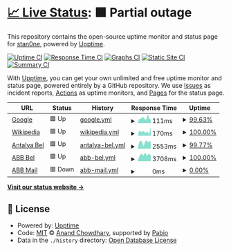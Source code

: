 # [📈 Live Status](https://stan0ne.github.io/abb-upptime): <!--live status--> **🟧 Partial outage**

This repository contains the open-source uptime monitor and status page for [stan0ne](https://stan0ne.github.io/abb-upptime), powered by [Upptime](https://github.com/upptime/upptime).

[![Uptime CI](https://github.com/stan0ne/abb-upptime/workflows/Uptime%20CI/badge.svg)](https://github.com/stan0ne/abb-upptime/actions?query=workflow%3A%22Uptime+CI%22)
[![Response Time CI](https://github.com/stan0ne/abb-upptime/workflows/Response%20Time%20CI/badge.svg)](https://github.com/stan0ne/abb-upptime/actions?query=workflow%3A%22Response+Time+CI%22)
[![Graphs CI](https://github.com/stan0ne/abb-upptime/workflows/Graphs%20CI/badge.svg)](https://github.com/stan0ne/abb-upptime/actions?query=workflow%3A%22Graphs+CI%22)
[![Static Site CI](https://github.com/stan0ne/abb-upptime/workflows/Static%20Site%20CI/badge.svg)](https://github.com/stan0ne/abb-upptime/actions?query=workflow%3A%22Static+Site+CI%22)
[![Summary CI](https://github.com/stan0ne/abb-upptime/workflows/Summary%20CI/badge.svg)](https://github.com/stan0ne/abb-upptime/actions?query=workflow%3A%22Summary+CI%22)

With [Upptime](https://upptime.js.org), you can get your own unlimited and free uptime monitor and status page, powered entirely by a GitHub repository. We use [Issues](https://github.com/stan0ne/abb-upptime/issues) as incident reports, [Actions](https://github.com/stan0ne/abb-upptime/actions) as uptime monitors, and [Pages](https://stan0ne.github.io/abb-upptime) for the status page.

<!--start: status pages-->
<!-- This summary is generated by Upptime (https://github.com/upptime/upptime) -->
<!-- Do not edit this manually, your changes will be overwritten -->
<!-- prettier-ignore -->
| URL | Status | History | Response Time | Uptime |
| --- | ------ | ------- | ------------- | ------ |
| <img alt="" src="https://icons.duckduckgo.com/ip3/www.google.com.ico" height="13"> [Google](https://www.google.com) | 🟩 Up | [google.yml](https://github.com/stan0ne/abb-upptime/commits/HEAD/history/google.yml) | <details><summary><img alt="Response time graph" src="./graphs/google/response-time-week.png" height="20"> 111ms</summary><br><a href="https://stan0ne.github.io/abb-upptime/history/google"><img alt="Response time 94" src="https://img.shields.io/endpoint?url=https%3A%2F%2Fraw.githubusercontent.com%2Fstan0ne%2Fabb-upptime%2FHEAD%2Fapi%2Fgoogle%2Fresponse-time.json"></a><br><a href="https://stan0ne.github.io/abb-upptime/history/google"><img alt="24-hour response time 85" src="https://img.shields.io/endpoint?url=https%3A%2F%2Fraw.githubusercontent.com%2Fstan0ne%2Fabb-upptime%2FHEAD%2Fapi%2Fgoogle%2Fresponse-time-day.json"></a><br><a href="https://stan0ne.github.io/abb-upptime/history/google"><img alt="7-day response time 111" src="https://img.shields.io/endpoint?url=https%3A%2F%2Fraw.githubusercontent.com%2Fstan0ne%2Fabb-upptime%2FHEAD%2Fapi%2Fgoogle%2Fresponse-time-week.json"></a><br><a href="https://stan0ne.github.io/abb-upptime/history/google"><img alt="30-day response time 115" src="https://img.shields.io/endpoint?url=https%3A%2F%2Fraw.githubusercontent.com%2Fstan0ne%2Fabb-upptime%2FHEAD%2Fapi%2Fgoogle%2Fresponse-time-month.json"></a><br><a href="https://stan0ne.github.io/abb-upptime/history/google"><img alt="1-year response time 94" src="https://img.shields.io/endpoint?url=https%3A%2F%2Fraw.githubusercontent.com%2Fstan0ne%2Fabb-upptime%2FHEAD%2Fapi%2Fgoogle%2Fresponse-time-year.json"></a></details> | <details><summary><a href="https://stan0ne.github.io/abb-upptime/history/google">99.63%</a></summary><a href="https://stan0ne.github.io/abb-upptime/history/google"><img alt="All-time uptime 100.00%" src="https://img.shields.io/endpoint?url=https%3A%2F%2Fraw.githubusercontent.com%2Fstan0ne%2Fabb-upptime%2FHEAD%2Fapi%2Fgoogle%2Fuptime.json"></a><br><a href="https://stan0ne.github.io/abb-upptime/history/google"><img alt="24-hour uptime 100.00%" src="https://img.shields.io/endpoint?url=https%3A%2F%2Fraw.githubusercontent.com%2Fstan0ne%2Fabb-upptime%2FHEAD%2Fapi%2Fgoogle%2Fuptime-day.json"></a><br><a href="https://stan0ne.github.io/abb-upptime/history/google"><img alt="7-day uptime 99.63%" src="https://img.shields.io/endpoint?url=https%3A%2F%2Fraw.githubusercontent.com%2Fstan0ne%2Fabb-upptime%2FHEAD%2Fapi%2Fgoogle%2Fuptime-week.json"></a><br><a href="https://stan0ne.github.io/abb-upptime/history/google"><img alt="30-day uptime 99.92%" src="https://img.shields.io/endpoint?url=https%3A%2F%2Fraw.githubusercontent.com%2Fstan0ne%2Fabb-upptime%2FHEAD%2Fapi%2Fgoogle%2Fuptime-month.json"></a><br><a href="https://stan0ne.github.io/abb-upptime/history/google"><img alt="1-year uptime 99.99%" src="https://img.shields.io/endpoint?url=https%3A%2F%2Fraw.githubusercontent.com%2Fstan0ne%2Fabb-upptime%2FHEAD%2Fapi%2Fgoogle%2Fuptime-year.json"></a></details>
| <img alt="" src="https://icons.duckduckgo.com/ip3/en.wikipedia.org.ico" height="13"> [Wikipedia](https://en.wikipedia.org) | 🟩 Up | [wikipedia.yml](https://github.com/stan0ne/abb-upptime/commits/HEAD/history/wikipedia.yml) | <details><summary><img alt="Response time graph" src="./graphs/wikipedia/response-time-week.png" height="20"> 170ms</summary><br><a href="https://stan0ne.github.io/abb-upptime/history/wikipedia"><img alt="Response time 197" src="https://img.shields.io/endpoint?url=https%3A%2F%2Fraw.githubusercontent.com%2Fstan0ne%2Fabb-upptime%2FHEAD%2Fapi%2Fwikipedia%2Fresponse-time.json"></a><br><a href="https://stan0ne.github.io/abb-upptime/history/wikipedia"><img alt="24-hour response time 319" src="https://img.shields.io/endpoint?url=https%3A%2F%2Fraw.githubusercontent.com%2Fstan0ne%2Fabb-upptime%2FHEAD%2Fapi%2Fwikipedia%2Fresponse-time-day.json"></a><br><a href="https://stan0ne.github.io/abb-upptime/history/wikipedia"><img alt="7-day response time 170" src="https://img.shields.io/endpoint?url=https%3A%2F%2Fraw.githubusercontent.com%2Fstan0ne%2Fabb-upptime%2FHEAD%2Fapi%2Fwikipedia%2Fresponse-time-week.json"></a><br><a href="https://stan0ne.github.io/abb-upptime/history/wikipedia"><img alt="30-day response time 161" src="https://img.shields.io/endpoint?url=https%3A%2F%2Fraw.githubusercontent.com%2Fstan0ne%2Fabb-upptime%2FHEAD%2Fapi%2Fwikipedia%2Fresponse-time-month.json"></a><br><a href="https://stan0ne.github.io/abb-upptime/history/wikipedia"><img alt="1-year response time 197" src="https://img.shields.io/endpoint?url=https%3A%2F%2Fraw.githubusercontent.com%2Fstan0ne%2Fabb-upptime%2FHEAD%2Fapi%2Fwikipedia%2Fresponse-time-year.json"></a></details> | <details><summary><a href="https://stan0ne.github.io/abb-upptime/history/wikipedia">100.00%</a></summary><a href="https://stan0ne.github.io/abb-upptime/history/wikipedia"><img alt="All-time uptime 100.00%" src="https://img.shields.io/endpoint?url=https%3A%2F%2Fraw.githubusercontent.com%2Fstan0ne%2Fabb-upptime%2FHEAD%2Fapi%2Fwikipedia%2Fuptime.json"></a><br><a href="https://stan0ne.github.io/abb-upptime/history/wikipedia"><img alt="24-hour uptime 100.00%" src="https://img.shields.io/endpoint?url=https%3A%2F%2Fraw.githubusercontent.com%2Fstan0ne%2Fabb-upptime%2FHEAD%2Fapi%2Fwikipedia%2Fuptime-day.json"></a><br><a href="https://stan0ne.github.io/abb-upptime/history/wikipedia"><img alt="7-day uptime 100.00%" src="https://img.shields.io/endpoint?url=https%3A%2F%2Fraw.githubusercontent.com%2Fstan0ne%2Fabb-upptime%2FHEAD%2Fapi%2Fwikipedia%2Fuptime-week.json"></a><br><a href="https://stan0ne.github.io/abb-upptime/history/wikipedia"><img alt="30-day uptime 100.00%" src="https://img.shields.io/endpoint?url=https%3A%2F%2Fraw.githubusercontent.com%2Fstan0ne%2Fabb-upptime%2FHEAD%2Fapi%2Fwikipedia%2Fuptime-month.json"></a><br><a href="https://stan0ne.github.io/abb-upptime/history/wikipedia"><img alt="1-year uptime 100.00%" src="https://img.shields.io/endpoint?url=https%3A%2F%2Fraw.githubusercontent.com%2Fstan0ne%2Fabb-upptime%2FHEAD%2Fapi%2Fwikipedia%2Fuptime-year.json"></a></details>
| <img alt="" src="https://icons.duckduckgo.com/ip3/antalya.bel.tr.ico" height="13"> [Antalya Bel](https://antalya.bel.tr) | 🟩 Up | [antalya-bel.yml](https://github.com/stan0ne/abb-upptime/commits/HEAD/history/antalya-bel.yml) | <details><summary><img alt="Response time graph" src="./graphs/antalya-bel/response-time-week.png" height="20"> 2553ms</summary><br><a href="https://stan0ne.github.io/abb-upptime/history/antalya-bel"><img alt="Response time 2658" src="https://img.shields.io/endpoint?url=https%3A%2F%2Fraw.githubusercontent.com%2Fstan0ne%2Fabb-upptime%2FHEAD%2Fapi%2Fantalya-bel%2Fresponse-time.json"></a><br><a href="https://stan0ne.github.io/abb-upptime/history/antalya-bel"><img alt="24-hour response time 2535" src="https://img.shields.io/endpoint?url=https%3A%2F%2Fraw.githubusercontent.com%2Fstan0ne%2Fabb-upptime%2FHEAD%2Fapi%2Fantalya-bel%2Fresponse-time-day.json"></a><br><a href="https://stan0ne.github.io/abb-upptime/history/antalya-bel"><img alt="7-day response time 2553" src="https://img.shields.io/endpoint?url=https%3A%2F%2Fraw.githubusercontent.com%2Fstan0ne%2Fabb-upptime%2FHEAD%2Fapi%2Fantalya-bel%2Fresponse-time-week.json"></a><br><a href="https://stan0ne.github.io/abb-upptime/history/antalya-bel"><img alt="30-day response time 2760" src="https://img.shields.io/endpoint?url=https%3A%2F%2Fraw.githubusercontent.com%2Fstan0ne%2Fabb-upptime%2FHEAD%2Fapi%2Fantalya-bel%2Fresponse-time-month.json"></a><br><a href="https://stan0ne.github.io/abb-upptime/history/antalya-bel"><img alt="1-year response time 2658" src="https://img.shields.io/endpoint?url=https%3A%2F%2Fraw.githubusercontent.com%2Fstan0ne%2Fabb-upptime%2FHEAD%2Fapi%2Fantalya-bel%2Fresponse-time-year.json"></a></details> | <details><summary><a href="https://stan0ne.github.io/abb-upptime/history/antalya-bel">99.77%</a></summary><a href="https://stan0ne.github.io/abb-upptime/history/antalya-bel"><img alt="All-time uptime 99.67%" src="https://img.shields.io/endpoint?url=https%3A%2F%2Fraw.githubusercontent.com%2Fstan0ne%2Fabb-upptime%2FHEAD%2Fapi%2Fantalya-bel%2Fuptime.json"></a><br><a href="https://stan0ne.github.io/abb-upptime/history/antalya-bel"><img alt="24-hour uptime 100.00%" src="https://img.shields.io/endpoint?url=https%3A%2F%2Fraw.githubusercontent.com%2Fstan0ne%2Fabb-upptime%2FHEAD%2Fapi%2Fantalya-bel%2Fuptime-day.json"></a><br><a href="https://stan0ne.github.io/abb-upptime/history/antalya-bel"><img alt="7-day uptime 99.77%" src="https://img.shields.io/endpoint?url=https%3A%2F%2Fraw.githubusercontent.com%2Fstan0ne%2Fabb-upptime%2FHEAD%2Fapi%2Fantalya-bel%2Fuptime-week.json"></a><br><a href="https://stan0ne.github.io/abb-upptime/history/antalya-bel"><img alt="30-day uptime 99.46%" src="https://img.shields.io/endpoint?url=https%3A%2F%2Fraw.githubusercontent.com%2Fstan0ne%2Fabb-upptime%2FHEAD%2Fapi%2Fantalya-bel%2Fuptime-month.json"></a><br><a href="https://stan0ne.github.io/abb-upptime/history/antalya-bel"><img alt="1-year uptime 99.67%" src="https://img.shields.io/endpoint?url=https%3A%2F%2Fraw.githubusercontent.com%2Fstan0ne%2Fabb-upptime%2FHEAD%2Fapi%2Fantalya-bel%2Fuptime-year.json"></a></details>
| <img alt="" src="https://icons.duckduckgo.com/ip3/abb.bel.tr.ico" height="13"> [ABB Bel](https://abb.bel.tr) | 🟩 Up | [abb-bel.yml](https://github.com/stan0ne/abb-upptime/commits/HEAD/history/abb-bel.yml) | <details><summary><img alt="Response time graph" src="./graphs/abb-bel/response-time-week.png" height="20"> 3708ms</summary><br><a href="https://stan0ne.github.io/abb-upptime/history/abb-bel"><img alt="Response time 3541" src="https://img.shields.io/endpoint?url=https%3A%2F%2Fraw.githubusercontent.com%2Fstan0ne%2Fabb-upptime%2FHEAD%2Fapi%2Fabb-bel%2Fresponse-time.json"></a><br><a href="https://stan0ne.github.io/abb-upptime/history/abb-bel"><img alt="24-hour response time 3332" src="https://img.shields.io/endpoint?url=https%3A%2F%2Fraw.githubusercontent.com%2Fstan0ne%2Fabb-upptime%2FHEAD%2Fapi%2Fabb-bel%2Fresponse-time-day.json"></a><br><a href="https://stan0ne.github.io/abb-upptime/history/abb-bel"><img alt="7-day response time 3708" src="https://img.shields.io/endpoint?url=https%3A%2F%2Fraw.githubusercontent.com%2Fstan0ne%2Fabb-upptime%2FHEAD%2Fapi%2Fabb-bel%2Fresponse-time-week.json"></a><br><a href="https://stan0ne.github.io/abb-upptime/history/abb-bel"><img alt="30-day response time 3673" src="https://img.shields.io/endpoint?url=https%3A%2F%2Fraw.githubusercontent.com%2Fstan0ne%2Fabb-upptime%2FHEAD%2Fapi%2Fabb-bel%2Fresponse-time-month.json"></a><br><a href="https://stan0ne.github.io/abb-upptime/history/abb-bel"><img alt="1-year response time 3541" src="https://img.shields.io/endpoint?url=https%3A%2F%2Fraw.githubusercontent.com%2Fstan0ne%2Fabb-upptime%2FHEAD%2Fapi%2Fabb-bel%2Fresponse-time-year.json"></a></details> | <details><summary><a href="https://stan0ne.github.io/abb-upptime/history/abb-bel">100.00%</a></summary><a href="https://stan0ne.github.io/abb-upptime/history/abb-bel"><img alt="All-time uptime 99.72%" src="https://img.shields.io/endpoint?url=https%3A%2F%2Fraw.githubusercontent.com%2Fstan0ne%2Fabb-upptime%2FHEAD%2Fapi%2Fabb-bel%2Fuptime.json"></a><br><a href="https://stan0ne.github.io/abb-upptime/history/abb-bel"><img alt="24-hour uptime 100.00%" src="https://img.shields.io/endpoint?url=https%3A%2F%2Fraw.githubusercontent.com%2Fstan0ne%2Fabb-upptime%2FHEAD%2Fapi%2Fabb-bel%2Fuptime-day.json"></a><br><a href="https://stan0ne.github.io/abb-upptime/history/abb-bel"><img alt="7-day uptime 100.00%" src="https://img.shields.io/endpoint?url=https%3A%2F%2Fraw.githubusercontent.com%2Fstan0ne%2Fabb-upptime%2FHEAD%2Fapi%2Fabb-bel%2Fuptime-week.json"></a><br><a href="https://stan0ne.github.io/abb-upptime/history/abb-bel"><img alt="30-day uptime 99.55%" src="https://img.shields.io/endpoint?url=https%3A%2F%2Fraw.githubusercontent.com%2Fstan0ne%2Fabb-upptime%2FHEAD%2Fapi%2Fabb-bel%2Fuptime-month.json"></a><br><a href="https://stan0ne.github.io/abb-upptime/history/abb-bel"><img alt="1-year uptime 99.72%" src="https://img.shields.io/endpoint?url=https%3A%2F%2Fraw.githubusercontent.com%2Fstan0ne%2Fabb-upptime%2FHEAD%2Fapi%2Fabb-bel%2Fuptime-year.json"></a></details>
| <img alt="" src="https://icons.duckduckgo.com/ip3/mail.antalya.bel.tr.ico" height="13"> [ABB Mail](https://mail.antalya.bel.tr) | 🟥 Down | [abb-mail.yml](https://github.com/stan0ne/abb-upptime/commits/HEAD/history/abb-mail.yml) | <details><summary><img alt="Response time graph" src="./graphs/abb-mail/response-time-week.png" height="20"> 0ms</summary><br><a href="https://stan0ne.github.io/abb-upptime/history/abb-mail"><img alt="Response time 0" src="https://img.shields.io/endpoint?url=https%3A%2F%2Fraw.githubusercontent.com%2Fstan0ne%2Fabb-upptime%2FHEAD%2Fapi%2Fabb-mail%2Fresponse-time.json"></a><br><a href="https://stan0ne.github.io/abb-upptime/history/abb-mail"><img alt="24-hour response time 0" src="https://img.shields.io/endpoint?url=https%3A%2F%2Fraw.githubusercontent.com%2Fstan0ne%2Fabb-upptime%2FHEAD%2Fapi%2Fabb-mail%2Fresponse-time-day.json"></a><br><a href="https://stan0ne.github.io/abb-upptime/history/abb-mail"><img alt="7-day response time 0" src="https://img.shields.io/endpoint?url=https%3A%2F%2Fraw.githubusercontent.com%2Fstan0ne%2Fabb-upptime%2FHEAD%2Fapi%2Fabb-mail%2Fresponse-time-week.json"></a><br><a href="https://stan0ne.github.io/abb-upptime/history/abb-mail"><img alt="30-day response time 0" src="https://img.shields.io/endpoint?url=https%3A%2F%2Fraw.githubusercontent.com%2Fstan0ne%2Fabb-upptime%2FHEAD%2Fapi%2Fabb-mail%2Fresponse-time-month.json"></a><br><a href="https://stan0ne.github.io/abb-upptime/history/abb-mail"><img alt="1-year response time 0" src="https://img.shields.io/endpoint?url=https%3A%2F%2Fraw.githubusercontent.com%2Fstan0ne%2Fabb-upptime%2FHEAD%2Fapi%2Fabb-mail%2Fresponse-time-year.json"></a></details> | <details><summary><a href="https://stan0ne.github.io/abb-upptime/history/abb-mail">0.00%</a></summary><a href="https://stan0ne.github.io/abb-upptime/history/abb-mail"><img alt="All-time uptime 0.00%" src="https://img.shields.io/endpoint?url=https%3A%2F%2Fraw.githubusercontent.com%2Fstan0ne%2Fabb-upptime%2FHEAD%2Fapi%2Fabb-mail%2Fuptime.json"></a><br><a href="https://stan0ne.github.io/abb-upptime/history/abb-mail"><img alt="24-hour uptime 0.00%" src="https://img.shields.io/endpoint?url=https%3A%2F%2Fraw.githubusercontent.com%2Fstan0ne%2Fabb-upptime%2FHEAD%2Fapi%2Fabb-mail%2Fuptime-day.json"></a><br><a href="https://stan0ne.github.io/abb-upptime/history/abb-mail"><img alt="7-day uptime 0.00%" src="https://img.shields.io/endpoint?url=https%3A%2F%2Fraw.githubusercontent.com%2Fstan0ne%2Fabb-upptime%2FHEAD%2Fapi%2Fabb-mail%2Fuptime-week.json"></a><br><a href="https://stan0ne.github.io/abb-upptime/history/abb-mail"><img alt="30-day uptime 1.38%" src="https://img.shields.io/endpoint?url=https%3A%2F%2Fraw.githubusercontent.com%2Fstan0ne%2Fabb-upptime%2FHEAD%2Fapi%2Fabb-mail%2Fuptime-month.json"></a><br><a href="https://stan0ne.github.io/abb-upptime/history/abb-mail"><img alt="1-year uptime 0.00%" src="https://img.shields.io/endpoint?url=https%3A%2F%2Fraw.githubusercontent.com%2Fstan0ne%2Fabb-upptime%2FHEAD%2Fapi%2Fabb-mail%2Fuptime-year.json"></a></details>

<!--end: status pages-->

[**Visit our status website →**](https://stan0ne.github.io/abb-upptime)

## 📄 License

- Powered by: [Upptime](https://github.com/upptime/upptime)
- Code: [MIT](./LICENSE) © [Anand Chowdhary](https://anandchowdhary.com), supported by [Pabio](https://pabio.com)
- Data in the `./history` directory: [Open Database License](https://opendatacommons.org/licenses/odbl/1-0/)
